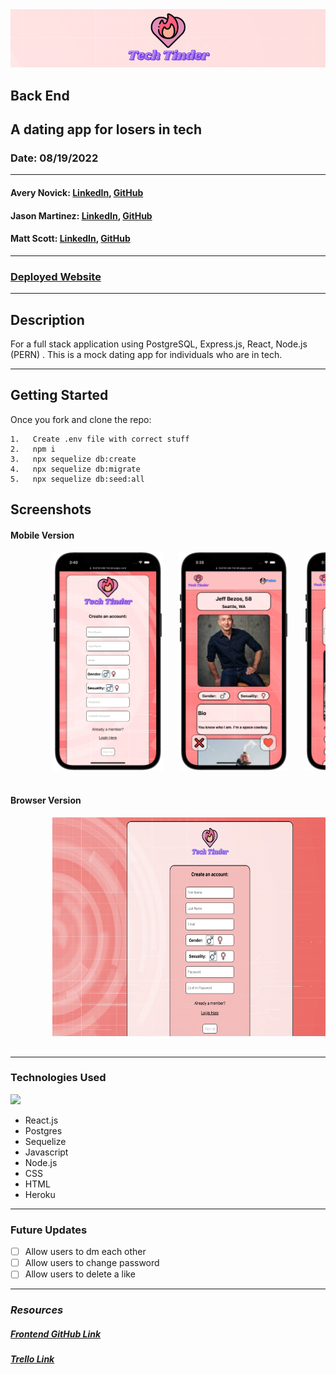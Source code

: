 <img style="center" src="images/banner.png"  width="1000">

## Back End

## A dating app for losers in tech

### Date: 08/19/2022

---

#### Avery Novick: <a href="https://www.linkedin.com/in/avery-novick/" target="_blank" rel="noreferrer">LinkedIn</a>, <a href="https://github.com/anovick1" target="_blank" rel="noreferrer">GitHub</a>

#### Jason Martinez: <a href="https://www.linkedin.com/in/matthew-scott95/" target="_blank" rel="noreferrer">LinkedIn</a>, <a href="github.com/jasonmar08" target="_blank" rel="noreferrer">GitHub</a>

#### Matt Scott: <a href="linkedin.com/in/martinez-jason" target="_blank" rel="noreferrer">LinkedIn</a>, <a href="https://github.com/gr8tscott" target="_blank" rel="noreferrer">GitHub</a>

---

### <a href="https://techtinder.herokuapp.com/" target="_blank" rel="noreferrer">Deployed Website</a>

---

## Description

For a full stack application using PostgreSQL, Express.js, React, Node.js (PERN) . This is a mock dating app for individuals who are in tech.

---

## Getting Started

Once you fork and clone the repo:

    1.   Create .env file with correct stuff
    2.   npm i
    3.   npx sequelize db:create
    4.   npx sequelize db:migrate
    5.   npx sequelize db:seed:all

## Screenshots

#### Mobile Version

<div style= "center">
    <pre>
        <img src="images/mobile_register.png"  height="350">&nbsp;&nbsp;&nbsp;<img src="images/mobile_user_feed.png" height="350">&nbsp;&nbsp;&nbsp;<img src="images/mobile_edit_profile.png" height="350">&nbsp;&nbsp;&nbsp;<img src="images/mobile_matches.png" height="350">&nbsp;&nbsp;&nbsp;
    </pre>
</div>

#### Browser Version

<div style= "center">
    <pre>
        <img src="images/registration.png"  height="350">&nbsp;&nbsp;&nbsp;<img src="images/feed.png" height="350">&nbsp;&nbsp;&nbsp;<img src="images/edit.png" height="350">&nbsp;&nbsp;&nbsp;<img src="images/connections.png" height="350">&nbsp;&nbsp;&nbsp;
    </pre>
</div>

---

### Technologies Used

<img style="center" src="https://repository-images.githubusercontent.com/248812720/56902700-c5bd-11ea-813f-ed8631377258"  width="500">

- React.js
- Postgres
- Sequelize
- Javascript
- Node.js
- CSS
- HTML
- Heroku

---

### Future Updates

- [ ] Allow users to dm each other
- [ ] Allow users to change password
- [ ] Allow users to delete a like

---

### **_Resources_**

##### [Frontend GitHub Link](https://github.com/anovick1/Tech-Tinder-Front)

##### [Trello Link](https://trello.com/b/1tj4Ue40/tech-harmony-full-stack-pern)
